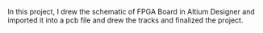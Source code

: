 In this project, I drew the schematic of FPGA Board in Altium Designer and imported it into a pcb file and drew the tracks and finalized the project.
